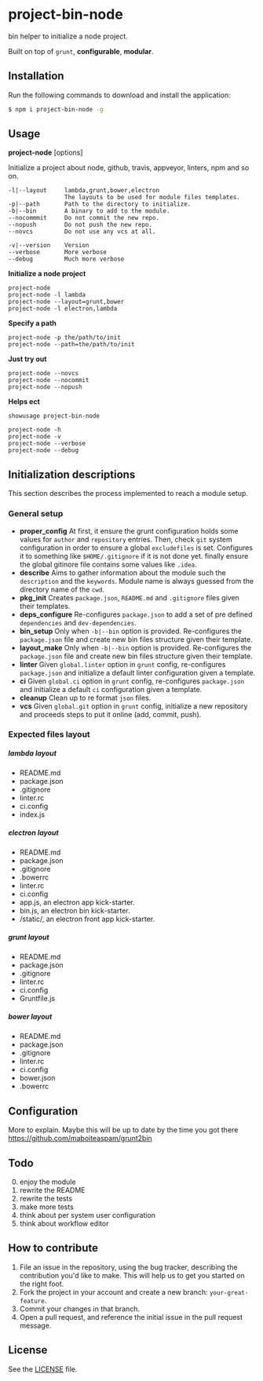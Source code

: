 # project-bin-node
bin helper to initialize a node project.

Built on top of `grunt`, __configurable__, __modular__.


## Installation
Run the following commands to download and install the application:

```sh
$ npm i project-bin-node -g
```


## Usage

__project-node__ [options]

Initialize a project about node, github, travis, appveyor, linters, npm and so on.

    -l|--layout     lambda,grunt,bower,electron
                    The layouts to be used for module files templates.
    -p|--path       Path to the directory to initialize.
    -b|--bin        A binary to add to the module.
    --nocommmit     Do not commit the new repo.
    --nopush        Do not push the new repo.
    --novcs         Do not use any vcs at all.
    
    -v|--version    Version
    --verbose       More verbose
    --debug         Much more verbose


__Initialize a node project__

    project-node
    project-node -l lambda
    project-node --layout=grunt,bower
    project-node -l electron,lambda


__Specify a path__

    project-node -p the/path/to/init
    project-node --path=the/path/to/init


__Just try out__

    project-node --novcs
    project-node --nocommit
    project-node --nopush


__Helps ect__

    showusage project-bin-node
    
    project-node -h
    project-node -v
    project-node --verbose
    project-node --debug


## Initialization descriptions

This section describes the process implemented to reach a module setup.

### General setup

- __proper_config__ 
    At first, it ensure the grunt configuration holds some values for `author` and `repository` entries.
    Then, check `git` system configuration in order to ensure a global `excludefiles` is set. 
    Configures it to something like `$HOME/.gitignore` if it is not done yet.
    finally ensure the global gitinore file contains some values like `.idea`.
- __describe__
    Aims to gather information about the module such the `description` and the `keywords`.
    Module name is always guessed from the directory name of the `cwd`.
- __pkg_init__
    Creates `package.json`, `README.md` and `.gitignore` files given their templates.
- __deps_configure__
    Re-configures `package.json` to add a set of pre defined `dependencies` and `dev-dependencies`.
- __bin_setup__
    Only when `-b|--bin` option is provided. 
    Re-configures the `package.json` file and create new bin files structure given their template.
- __layout_make__
    Only when `-b|--bin` option is provided. 
    Re-configures the `package.json` file and create new bin files structure given their template.
- __linter__
    Given `global.linter` option in `grunt` config, re-configures `package.json` 
    and initialize a default linter configuration given a template.
- __ci__
    Given `global.ci` option in `grunt` config, re-configures `package.json` 
    and initialize a default `ci` configuration given a template.
- __cleanup__
    Clean up to re format `json` files.
- __vcs__
    Given `global.git` option in `grunt` config,
    initialize a new repository and proceeds steps to put it online (add, commit, push).


### Expected files layout

##### lambda layout
- README.md
- package.json
- .gitignore
- linter.rc
- ci.config
- index.js

##### electron layout
- README.md
- package.json
- .gitignore
- .bowerrc
- linter.rc
- ci.config
- app.js, an electron app kick-starter.
- bin.js, an electron bin kick-starter.
- /static/, an electron front app kick-starter.

##### grunt layout
- README.md
- package.json
- .gitignore
- linter.rc
- ci.config
- Gruntfile.js

##### bower layout
- README.md
- package.json
- .gitignore
- linter.rc
- ci.config
- bower.json
- .bowerrc

## Configuration

More to explain. Maybe this will be up to date by the time you got there https://github.com/maboiteaspam/grunt2bin


## Todo

0. enjoy the module
1. rewrite the README
2. rewrite the tests
3. make more tests
4. think about per system user configuration
5. think about workflow editor


## How to contribute

1. File an issue in the repository, using the bug tracker, describing the
   contribution you'd like to make. This will help us to get you started on the
   right foot.
2. Fork the project in your account and create a new branch:
   `your-great-feature`.
3. Commit your changes in that branch.
4. Open a pull request, and reference the initial issue in the pull request
   message.

## License
See the [LICENSE](./LICENSE) file.
